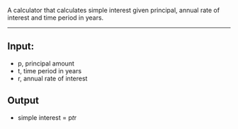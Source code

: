 A calculator that calculates simple interest given principal, annual rate of interest and time period in years.

---

## Input:
   - p, principal amount
   - t, time period in years
   - r, annual rate of interest
## Output
   - simple interest = p*t*r
